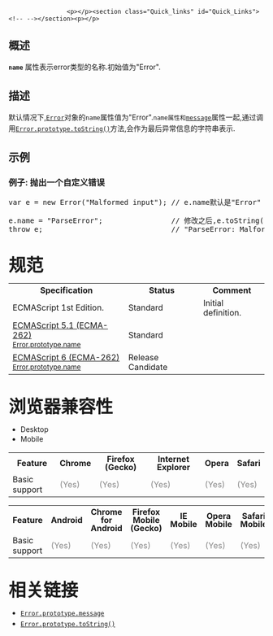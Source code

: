 
                
                  
                    <p></p><section class="Quick_links" id="Quick_Links"><!-- --></section><p></p>

<h2 id="Summary" name="Summary">&#x6982;&#x8FF0;</h2>

<p><code style="font-style: normal; line-height: 19.0909080505371px;"><strong>name</strong></code><span style="line-height: 19.0909080505371px;">&#xA0;</span>&#x5C5E;&#x6027;&#x8868;&#x793A;error&#x7C7B;&#x578B;&#x7684;&#x540D;&#x79F0;.&#x521D;&#x59CB;&#x503C;&#x4E3A;&quot;Error&quot;.</p>

<h2 id="Description" name="Description">&#x63CF;&#x8FF0;</h2>

<p>&#x9ED8;&#x8BA4;&#x60C5;&#x51B5;&#x4E0B;,<span style="line-height: 19.0909080505371px;"><a href="/zh-CN/docs/Web/JavaScript/Reference/Global_Objects/Error" title="&#x521B;&#x5EFA;&#x4E00;&#x4E2A;error&#x5BF9;&#x8C61;&#x3002;&#x5F53;&#x53D1;&#x751F;&#x8FD0;&#x884C;&#x65F6;&#x5F02;&#x5E38;&#x65F6;,&#x5176;&#x5B9E;&#x4F8B;&#x4F1A;&#x88AB;&#x629B;&#x51FA;.Error&#x5BF9;&#x8C61;&#x53EF;&#x4F5C;&#x4E3A;&#x7528;&#x6237;&#x81EA;&#x5B9A;&#x4E49;&#x5F02;&#x5E38;&#x7684;&#x57FA;&#x5BF9;&#x8C61;.&#x4E0B;&#x9762;&#x662F;&#x5173;&#x4E8E;&#x6807;&#x51C6;&#x5185;&#x7F6E;error&#x7C7B;&#x578B;&#x7684;&#x8BF4;&#x660E;."><code>Error</code></a></span>&#x5BF9;&#x8C61;&#x7684;<code>name</code>&#x5C5E;&#x6027;&#x503C;&#x4E3A;&quot;Error&quot;.<code>name&#x5C5E;&#x6027;&#x548C;</code><span style="line-height: 19.0909080505371px;"><a href="/zh-CN/docs/Web/JavaScript/Reference/Global_Objects/Error/message" title="message &#x5C5E;&#x6027;&#x662F;&#x6709;&#x5173;&#x9519;&#x8BEF;&#x4FE1;&#x606F;&#xFF0C;&#x4EBA;&#x7C7B;&#x6613;&#x8BFB;&#x7684;&#xFF08;human-readable&#xFF09;&#x63CF;&#x8FF0;&#x3002;"><code>message</code></a></span>&#x5C5E;&#x6027;&#x4E00;&#x8D77;,&#x901A;&#x8FC7;&#x8C03;&#x7528;<span style="line-height: 19.0909080505371px;"><a href="/zh-CN/docs/Web/JavaScript/Reference/Global_Objects/Error/toString" title="toString() &#x65B9;&#x6CD5;&#x8FD4;&#x56DE;&#x4E00;&#x4E2A;&#x6307;&#x5B9A;&#x7684;&#x9519;&#x8BEF;&#x5BF9;&#x8C61;&#xFF08;Error object&#xFF09;&#x7684;&#x5B57;&#x7B26;&#x4E32;&#x8868;&#x793A;&#x3002;"><code>Error.prototype.toString()</code></a></span>&#x65B9;&#x6CD5;,&#x4F1A;&#x4F5C;&#x4E3A;&#x6700;&#x540E;&#x5F02;&#x5E38;&#x4FE1;&#x606F;&#x7684;&#x5B57;&#x7B26;&#x4E32;&#x8868;&#x793A;.</p>

<h2 id="Examples" name="Examples">&#x793A;&#x4F8B;</h2>

<h3 id="Example:_Throwing_a_custom_error" name="Example:_Throwing_a_custom_error">&#x4F8B;&#x5B50;: &#x629B;&#x51FA;&#x4E00;&#x4E2A;&#x81EA;&#x5B9A;&#x4E49;&#x9519;&#x8BEF;</h3>

<pre class="brush:js">var e = new Error(&quot;Malformed input&quot;); // e.name&#x9ED8;&#x8BA4;&#x662F;&quot;Error&quot;

e.name = &quot;ParseError&quot;;                // &#x4FEE;&#x6539;&#x4E4B;&#x540E;,e.toString()&#x4F1A;&#x6210;&#x4E3A;&#x4E0B;&#x9762;&#x8FD9;&#x6837;&#x7684;&#x5B57;&#x7B26;&#x4E32;
throw e;                              // &quot;ParseError: Malformed input&quot;
</pre>

<h2 id=".E8.A7.84.E8.8C.83" style="margin-bottom: 20px; line-height: 30px; font-size: 2.14285714285714rem;">&#x89C4;&#x8303;</h2>

<table class="standard-table" style="line-height: 19.0909080505371px;">
 <tbody>
  <tr>
   <th scope="col">Specification</th>
   <th scope="col">Status</th>
   <th scope="col">Comment</th>
  </tr>
  <tr>
   <td>ECMAScript 1st Edition.</td>
   <td>Standard</td>
   <td>Initial definition.</td>
  </tr>
  <tr>
   <td><a class="external" href="http://www.ecma-international.org/ecma-262/5.1/#sec-15.11.4.2" hreflang="en" lang="en">ECMAScript 5.1 (ECMA-262)<br><small lang="zh-CN">Error.prototype.name</small></a></td>
   <td><span class="spec-Standard">Standard</span></td>
   <td>&#xA0;</td>
  </tr>
  <tr>
   <td><a class="external" href="http://people.mozilla.org/~jorendorff/es6-draft.html#sec-error.prototype.name" hreflang="en" lang="en">ECMAScript 6 (ECMA-262)<br><small lang="zh-CN">Error.prototype.name</small></a></td>
   <td><span class="spec-RC">Release Candidate</span></td>
   <td>&#xA0;</td>
  </tr>
 </tbody>
</table>

<h2 id=".E6.B5.8F.E8.A7.88.E5.99.A8.E5.85.BC.E5.AE.B9.E6.80.A7" style="margin-bottom: 20px; line-height: 30px; font-size: 2.14285714285714rem;">&#x6D4F;&#x89C8;&#x5668;&#x517C;&#x5BB9;&#x6027;</h2>

<div style="line-height: 19.0909080505371px;"><div class="htab"> 
    <a id="AutoCompatibilityTable" name="AutoCompatibilityTable"></a> 
    <ul> 
        <li class="selected"><a>Desktop</a></li> 
        <li><a>Mobile</a></li> 
    </ul> 
</div></div>

<div id="compat-desktop" style="line-height: 19.0909080505371px;">
<table class="compat-table" style="border-color: transparent;">
 <tbody>
  <tr>
   <th style="line-height: 16px;">Feature</th>
   <th style="line-height: 16px;">Chrome</th>
   <th style="line-height: 16px;">Firefox (Gecko)</th>
   <th style="line-height: 16px;">Internet Explorer</th>
   <th style="line-height: 16px;">Opera</th>
   <th style="line-height: 16px;">Safari</th>
  </tr>
  <tr>
   <td>Basic support</td>
   <td><span style="color: #888;" title="Please update this with the earliest version of support.">(Yes)</span></td>
   <td><span style="color: #888;" title="Please update this with the earliest version of support.">(Yes)</span></td>
   <td><span style="color: #888;" title="Please update this with the earliest version of support.">(Yes)</span></td>
   <td><span style="color: #888;" title="Please update this with the earliest version of support.">(Yes)</span></td>
   <td><span style="color: #888;" title="Please update this with the earliest version of support.">(Yes)</span></td>
  </tr>
 </tbody>
</table>
</div>

<div id="compat-mobile" style="line-height: 19.0909080505371px;">
<table class="compat-table" style="border-color: transparent;">
 <tbody>
  <tr>
   <th style="line-height: 16px;">Feature</th>
   <th style="line-height: 16px;">Android</th>
   <th style="line-height: 16px;">Chrome for Android</th>
   <th style="line-height: 16px;">Firefox Mobile (Gecko)</th>
   <th style="line-height: 16px;">IE Mobile</th>
   <th style="line-height: 16px;">Opera Mobile</th>
   <th style="line-height: 16px;">Safari Mobile</th>
  </tr>
  <tr>
   <td>Basic support</td>
   <td><span style="color: #888;" title="Please update this with the earliest version of support.">(Yes)</span></td>
   <td><span style="color: #888;" title="Please update this with the earliest version of support.">(Yes)</span></td>
   <td><span style="color: #888;" title="Please update this with the earliest version of support.">(Yes)</span></td>
   <td><span style="color: #888;" title="Please update this with the earliest version of support.">(Yes)</span></td>
   <td><span style="color: #888;" title="Please update this with the earliest version of support.">(Yes)</span></td>
   <td><span style="color: #888;" title="Please update this with the earliest version of support.">(Yes)</span></td>
  </tr>
 </tbody>
</table>
</div>

<h2 id="See_also" name="See_also" style="margin-bottom: 20px; line-height: 30px; font-size: 2.14285714285714rem;">&#x76F8;&#x5173;&#x94FE;&#x63A5;</h2>

<ul style="line-height: 19.0909080505371px;">
 <li><a href="/zh-CN/docs/Web/JavaScript/Reference/Global_Objects/Error/message" title="message &#x5C5E;&#x6027;&#x662F;&#x6709;&#x5173;&#x9519;&#x8BEF;&#x4FE1;&#x606F;&#xFF0C;&#x4EBA;&#x7C7B;&#x6613;&#x8BFB;&#x7684;&#xFF08;human-readable&#xFF09;&#x63CF;&#x8FF0;&#x3002;"><code>Error.prototype.message</code></a></li>
 <li><a href="/zh-CN/docs/Web/JavaScript/Reference/Global_Objects/Error/toString" title="toString() &#x65B9;&#x6CD5;&#x8FD4;&#x56DE;&#x4E00;&#x4E2A;&#x6307;&#x5B9A;&#x7684;&#x9519;&#x8BEF;&#x5BF9;&#x8C61;&#xFF08;Error object&#xFF09;&#x7684;&#x5B57;&#x7B26;&#x4E32;&#x8868;&#x793A;&#x3002;"><code>Error.prototype.toString()</code></a></li>
</ul>
                  
                
              